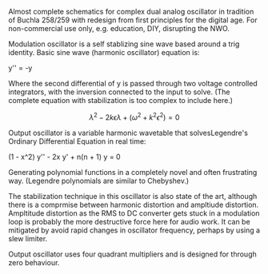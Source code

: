 Almost complete schematics for complex dual analog oscillator in tradition of Buchla 258/259 with redesign from first principles for the digital age. For non-commercial use only, e.g. education, DIY, disrupting the NWO.

Modulation oscillator is a self stablizing sine wave based around a trig identity. Basic sine wave (harmonic oscillator) equation is:

y'' = -y

Where the second differential of y is passed through two voltage controlled integrators, with the inversion connected to the input to solve. (The complete equation with stabilization is too complex to include here.)

$$ \lambda^2 - 2k \epsilon \lambda + (\omega^2 + k^2 \epsilon^2) = 0 $$


Output oscillator is a variable harmonic wavetable that solvesLegendre's Ordinary Differential Equation in real time:

(1 - x^2) y'' - 2x y' + n(n + 1) y = 0

Generating polynomial functions in a completely novel and often frustrating way. (Legendre polynomials are similar to Chebyshev.)

The stabilization technique in this oscillator is also state of the art, although there is a comprmise between harmonic distortion and ampltiude distortion. Ampltitude distortion as the RMS to DC converter gets stuck in a modulation loop is probably the more destructive force here for audio work. It can be mitigated by avoid rapid changes in oscillator frequency, perhaps by using a slew limiter.

Output oscillator uses four quadrant multipliers and is designed for through zero behaviour.
